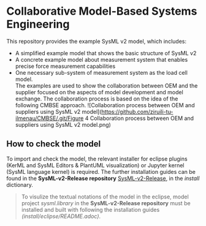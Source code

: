 # Collaborative Model-Based Systems Engineering
This repository provides the example SysML v2 model, which includes:
* A simplified example model that shows the basic structure of SysML v2 
* A concrete example model about measurement system that enables precise force measurement capabilities 
* One necessary sub-system of measurement system as the load cell model.  
The examples are used to show the collaboration between OEM and the supplier focused on the aspects of model development and model exchange. The collaboration process is based on the idea of the following CMBSE approach. 
![Collaboration process between OEM and suppliers using SysML v2 model](https://github.com/ziruili-tu-ilmenau/CMBSE/.git/Figure 4 Collaboration process between OEM and suppliers using SysML v2 model.png)


## How to check the model
To import and check the model, the relevant installer for eclipse plugins (KerML and SysML Editors & PlantUML visualization) or Jupyter kernel (SysML language kernel) is required. 
The further installation guides can be found in the **SysML-v2-Release repository** [SysML-v2-Release](https://github.com/Systems-Modeling/SysML-v2-Release/tree/master), in the _install_ dictionary.
> To visulize the textual notations of the model in the eclipse, model project _sysml.library_ in the **SysML-v2-Release repository** must be installed and built with following the installation guides _(install/eclipse/README.adoc)_. 

